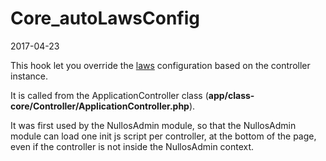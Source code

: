 Core_autoLawsConfig
======================
2017-04-23



This hook let you override the [laws](https://github.com/lingtalfi/laws) configuration based on the controller instance.


It is called from the ApplicationController class (**app/class-core/Controller/ApplicationController.php**).


It was first used by the NullosAdmin module, so that the NullosAdmin module can load one init js script per controller,
at the bottom of the page, even if the controller is not inside the NullosAdmin context. 

